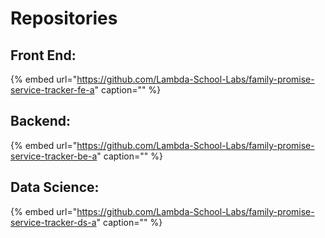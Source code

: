 # Repositories

## Front End:

{% embed url="https://github.com/Lambda-School-Labs/family-promise-service-tracker-fe-a" caption="" %}

## Backend:

{% embed url="https://github.com/Lambda-School-Labs/family-promise-service-tracker-be-a" caption="" %}

## Data Science:

{% embed url="https://github.com/Lambda-School-Labs/family-promise-service-tracker-ds-a" caption="" %}

